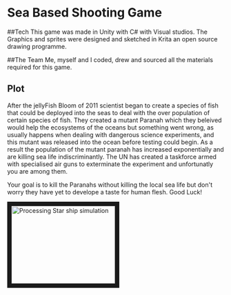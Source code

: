 # Sea Based Shooting Game

##Tech 
This game was made in Unity with C# with Visual studios.
The Graphics and sprites were designed and sketched in Krita an open source drawing programme.

##The Team
Me, myself and I coded, drew and sourced all the materials required for this game.

## Plot 

After the jellyFish Bloom of 2011 scientist began to create a species of fish that could be 
deployed into the seas to deal with the over population of certain species of fish. They created
a mutant Paranah which they beleived would help the ecosystems of the oceans but something
went wrong, as usually happens when dealing with dangerous science experiments, and this 
mutant was released into the ocean before testing could begin. As a result the population of 
the mutant paranah has increased exponentially and are killing sea life indiscriminantly.
The UN has created a taskforce armed with specialised air guns to exterminate the experiment
and unfortunatly you are among them. 

Your goal is to kill the Paranahs without killing the local sea life but don't worry they have
yet to develope a taste for human flesh. Good Luck!



<a href="https://youtu.be/EfIYuNKN0FU" target="_blank"><img src="https://youtu.be/EfIYuNKN0FU/0.jpg" 
alt="Processing Star ship simulation" width="240" height="180" border="10" /></a>
